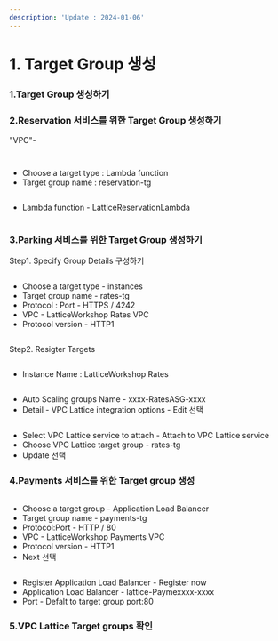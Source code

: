 ```yaml
---
description: 'Update : 2024-01-06'
---
```


# 1. Target Group 생성

### 1.Target Group 생성하기



### 2.Reservation 서비스를 위한 Target Group 생성하기



"VPC"-&#x20;

<figure><img src="../.gitbook/assets/image (15).png" alt=""><figcaption></figcaption></figure>

<figure><img src="../.gitbook/assets/image (1) (1).png" alt=""><figcaption></figcaption></figure>

* Choose a target type : Lambda function
* Target group name : reservation-tg

<figure><img src="../.gitbook/assets/image (2) (1).png" alt=""><figcaption></figcaption></figure>

* Lambda function - LatticeReservationLambda

<figure><img src="../.gitbook/assets/image (3) (1).png" alt=""><figcaption></figcaption></figure>



### 3.Parking 서비스를 위한 Target Group 생성하기

Step1. Specify Group Details 구성하기

<figure><img src="../.gitbook/assets/image (4) (1).png" alt=""><figcaption></figcaption></figure>

* Choose a target type - instances
* Target group name - rates-tg
* Protocol : Port - HTTPS / 4242
* VPC - LatticeWorkshop Rates VPC
* Protocol version - HTTP1

<figure><img src="../.gitbook/assets/image (5) (1).png" alt=""><figcaption></figcaption></figure>

Step2. Resigter Targets

<figure><img src="../.gitbook/assets/image (6) (1).png" alt=""><figcaption></figcaption></figure>

* Instance Name : LatticeWorkshop Rates

<figure><img src="../.gitbook/assets/image (7) (1).png" alt=""><figcaption></figcaption></figure>

* Auto Scaling groups Name - xxxx-RatesASG-xxxx
* Detail - VPC Lattice integration options - Edit 선택

<figure><img src="../.gitbook/assets/image (8) (1).png" alt=""><figcaption></figcaption></figure>

* Select VPC Lattice service to attach - Attach to VPC Lattice service
* Choose VPC Lattice target group - rates-tg
* Update 선택

### 4.Payments 서비스를 위한 Target group 생성



<figure><img src="../.gitbook/assets/image (9) (1).png" alt=""><figcaption></figcaption></figure>

* Choose a target group - Application Load Balancer
* Target group name - payments-tg
* Protocol:Port - HTTP / 80
* VPC - LatticeWorkshop Payments VPC
* Protocol version - HTTP1
* Next 선택

<figure><img src="../.gitbook/assets/image (10) (1).png" alt=""><figcaption></figcaption></figure>

* Register Application Load Balancer - Register now
* Application Load Balancer  - lattice-Paymexxxx-xxxx
* Port - Defalt to target group port:80

### 5.VPC Lattice Target groups 확인

<figure><img src="../.gitbook/assets/image (12) (1).png" alt=""><figcaption></figcaption></figure>
